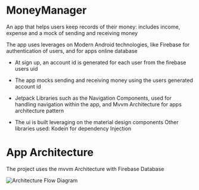 # MoneyManager
An app that helps users keep records of their money: includes income, expense and a mock of sending and receiving money

The app uses leverages on Modern Android technologies, like Firebase for authentication of users, and for apps online database

* At sign up, an account id is generated for each user from the firebase users uid

* The app mocks sending and receiving money using the users generated account id


* Jetpack Libraries such as the Navigation Components, used for handling navigation within the app, and Mvvm Architecture for apps architecture pattern

* The ui is built leveraging on the material design components
Other libraries used: Kodein for dependency Injection 

# App Architecture
The project uses the mvvm Architecture with Firebase Database

![Architecture Flow Diagram](https://user-images.githubusercontent.com/43187153/97998764-cf282700-1dea-11eb-9c32-dedfc14a1084.png)

